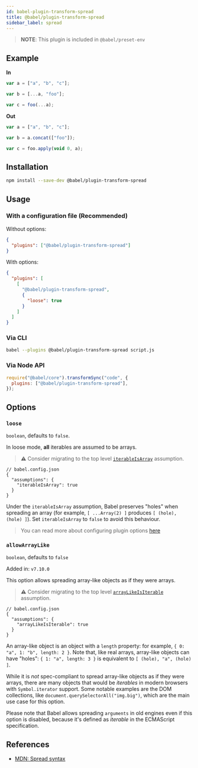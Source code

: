 ```yaml
---
id: babel-plugin-transform-spread
title: @babel/plugin-transform-spread
sidebar_label: spread
---
```


> **NOTE**: This plugin is included in `@babel/preset-env`

## Example

**In**

```js
var a = ["a", "b", "c"];

var b = [...a, "foo"];

var c = foo(...a);
```

**Out**

```js
var a = ["a", "b", "c"];

var b = a.concat(["foo"]);

var c = foo.apply(void 0, a);
```

## Installation

```sh
npm install --save-dev @babel/plugin-transform-spread
```

## Usage

### With a configuration file (Recommended)

Without options:

```json
{
  "plugins": ["@babel/plugin-transform-spread"]
}
```

With options:

```json
{
  "plugins": [
    [
      "@babel/plugin-transform-spread",
      {
        "loose": true
      }
    ]
  ]
}
```

### Via CLI

```sh
babel --plugins @babel/plugin-transform-spread script.js
```

### Via Node API

```javascript
require("@babel/core").transformSync("code", {
  plugins: ["@babel/plugin-transform-spread"],
});
```

## Options

### `loose`

`boolean`, defaults to `false`.

In loose mode, **all** iterables are assumed to be arrays.

> ⚠️ Consider migrating to the top level [`iterableIsArray`](assumptions.md#iterableisarray) assumption.

```jsonc
// babel.config.json
{
  "assumptions": {
    "iterableIsArray": true
  }
}
```

Under the `iterableIsArray` assumption, Babel preserves "holes" when spreading an array (for example, `[ ...Array(2) ]` produces `[ (hole), (hole) ]`). Set `iterableIsArray` to `false` to avoid this behaviour.

> You can read more about configuring plugin options [here](https://babeljs.io/docs/en/plugins#plugin-options)

### `allowArrayLike`

`boolean`, defaults to `false`

Added in: `v7.10.0`

This option allows spreading array-like objects as if they were arrays.

> ⚠️ Consider migrating to the top level [`arrayLikeIsIterable`](assumptions.md#arraylikeisiterable) assumption.

```jsonc
// babel.config.json
{
  "assumptions": {
    "arrayLikeIsIterable": true
  }
}
```

An array-like object is an object with a `length` property: for example, `{ 0: "a", 1: "b", length: 2 }`. Note that, like real arrays, array-like objects can have "holes": `{ 1: "a", length: 3 }` is equivalent to `[ (hole), "a", (hole) ]`.

While it is _not_ spec-compliant to spread array-like objects as if they were arrays, there are many objects that would be _iterables_ in modern browsers with `Symbol.iterator` support. Some notable examples are the DOM collections, like `document.querySelectorAll("img.big")`, which are the main use case for this option.

Please note that Babel allows spreading `arguments` in old engines even if this option is disabled, because it's defined as _iterable_ in the ECMAScript specification.

## References

- [MDN: Spread syntax](https://developer.mozilla.org/en-US/docs/Web/JavaScript/Reference/Operators/Spread_syntax)
